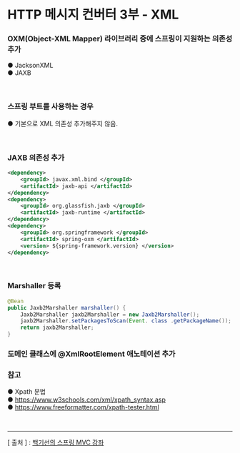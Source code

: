 HTTP 메시지 컨버터 3부 - XML
===

### OXM(Object-XML Mapper) 라이브러리 중에 스프링이 지원하는 의존성 추가
  ● JacksonXML  
  ● JAXB  
  
<br/>  
  
### 스프링 부트를 사용하는 경우
  ● 기본으로 XML 의존성 추가해주지 않음.  
  
<br/>

### JAXB 의존성 추가
```xml
<dependency>
    <groupId> javax.xml.bind </groupId>
    <artifactId> jaxb-api </artifactId>
</dependency>
<dependency>
    <groupId> org.glassfish.jaxb </groupId>
    <artifactId> jaxb-runtime </artifactId>
</dependency>
<dependency>
    <groupId> org.springframework </groupId>
    <artifactId> spring-oxm </artifactId>
    <version> ${spring-framework.version} </version>
</dependency>
```

<br/>

### Marshaller 등록
```java
@Bean
public Jaxb2Marshaller marshaller() {
    Jaxb2Marshaller jaxb2Marshaller = new Jaxb2Marshaller();
    jaxb2Marshaller.setPackagesToScan(Event. class .getPackageName());
    return jaxb2Marshaller;
}
```

### 도메인 클래스에 @XmlRootElement 애노테이션 추가 

### 참고
  ● Xpath 문법  
  ● https://www.w3schools.com/xml/xpath_syntax.asp  
  ● https://www.freeformatter.com/xpath-tester.html 

<br/>

---
[ 출처 ] : [백기선의 스프링 MVC 강좌](https://www.inflearn.com/course/%EC%9B%B9-mvc#)   
